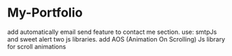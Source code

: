 # My-Portfolio

add automatically email send feature to contact me section.
use: smtpJs and sweet alert two js libraries.
add AOS (Animation On Scrolling) Js library for scroll animations